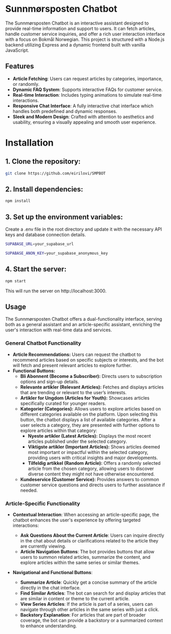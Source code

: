 # Sunnmørsposten Chatbot

The Sunnmørsposten Chatbot is an interactive assistant designed to provide real-time information and support to users. It can fetch articles, handle customer service inquiries, and offer a rich user interaction interface with a focus on Bokmål Norwegian. This project is structured with a Node.js backend utilizing Express and a dynamic frontend built with vanilla JavaScript.

## Features

- **Article Fetching**: Users can request articles by categories, importance, or randomly.
- **Dynamic FAQ System**: Supports interactive FAQs for customer service.
- **Real-time Interaction**: Includes typing animations to simulate real-time interactions.
- **Responsive Chat Interface**: A fully interactive chat interface which handles both predefined and dynamic responses.
- **Sleek and Modern Design**: Crafted with attention to aesthetics and usability, ensuring a visually appealing and smooth user experience.

# Installation

## 1. Clone the repository:
```bash
git clone https://github.com/eirilovi/SMPBOT
```

## 2. Install dependencies:
```bash
npm install
```

## 3. Set up the environment variables: 
Create a .env file in the root directory and update it with the necessary API keys and database connection details.
```bash
SUPABASE_URL=your_supabase_url

SUPABASE_ANON_KEY=your_supabase_anonymous_key
```
## 4. Start the server:
```bash
npm start
```
This will run the server on http://localhost:3000.

## Usage

The Sunnmørsposten Chatbot offers a dual-functionality interface, serving both as a general assistant and an article-specific assistant, enriching the user's interaction with real-time data and services.

### General Chatbot Functionality

- **Article Recommendations:** Users can request the chatbot to recommend articles based on specific subjects or interests, and the bot will fetch and present relevant articles to explore further.
- **Functional Buttons:**
    - **Bli Abonnent (Become a Subscriber):** Directs users to subscription options and sign-up details.
    - **Relevante artikler (Relevant Articles):** Fetches and displays articles that are trending or relevant to the user’s interests.
    - **Artikler for Ungdom (Articles for Youth):** Showcases articles specifically curated for younger readers.
    - **Kategorier (Categories):** Allows users to explore articles based on different categories available on the platform. Upon selecting this button, the chatbot displays a list of available categories. After a user selects a category, they are presented with further       options to explore articles within that category:
      - **Nyeste artikler (Latest Articles):** Displays the most recent articles published under the selected category.
      - **Viktigste artikler (Important Articles):** Shows articles deemed most important or impactful within the selected category, providing users with critical insights and major developments.
      - **Tilfeldig artikkel (Random Article):** Offers a randomly selected article from the chosen category, allowing users to discover diverse content they might not have otherwise encountered.
  - **Kundeservice (Customer Service):** Provides answers to common customer service questions and directs users to further assistance if needed.

### Article-Specific Functionality

- **Contextual Interaction**: When accessing an article-specific page, the chatbot enhances the user's experience by offering targeted interactions:
  - **Ask Questions About the Current Article**: Users can inquire directly in the chat about details or clarifications related to the article they are currently viewing.
  - **Article Navigation Buttons**: The bot provides buttons that allow users to summon related articles, summarize the content, and explore articles within the same series or similar themes.
    
- **Navigational and Functional Buttons**:
  - **Summarize Article**: Quickly get a concise summary of the article directly in the chat interface.
  - **Find Similar Articles**: The bot can search for and display articles that are similar in content or theme to the current article.
  - **View Series Articles**: If the article is part of a series, users can navigate through other articles in the same series with just a click.
  - **Backstory Explanation**: For articles that are part of broader coverage, the bot can provide a backstory or a summarized context to enhance understanding.  
